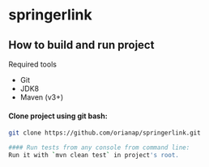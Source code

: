 # springerlink

## How to build and run project
Required tools
* Git
* JDK8
* Maven (v3+)


#### Clone project using git bash:
```sh
git clone https://github.com/orianap/springerlink.git

#### Run tests from any console from command line:
Run it with `mvn clean test` in project's root.